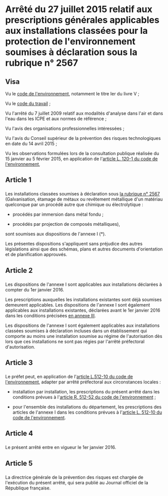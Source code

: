 # Arrêté du 27 juillet 2015 relatif aux prescriptions générales applicables aux installations classées pour la protection de l'environnement soumises à déclaration sous la rubrique n° 2567

## Visa

Vu le [code de l'environnement](https://www.legifrance.gouv.fr/affichCode.do?cidTexte=LEGITEXT000006074220&dateTexte=29990101&categorieLien=cid), notamment le titre Ier du livre V ;

Vu le [code du travail](https://www.legifrance.gouv.fr/affichCode.do?cidTexte=LEGITEXT000006072050&dateTexte=29990101&categorieLien=cid) ;

Vu l'arrêté du 7 juillet 2009 relatif aux modalités d'analyse dans l'air et dans l'eau dans les ICPE et aux normes de référence ;

Vu l'avis des organisations professionnelles intéressées ;

Vu l'avis du Conseil supérieur de la prévention des risques technologiques en date du 14 avril 2015 ;

Vu les observations formulées lors de la consultation publique réalisée du 15 janvier au 5 février 2015, en application de l'[article L. 120-1 du code de l'environnement](https://www.legifrance.gouv.fr/affichCodeArticle.do?cidTexte=LEGITEXT000006074220&idArticle=LEGIARTI000022484420&dateTexte=29990101&categorieLien=cid),

## Article 1

### 

Les installations classées soumises à déclaration sous [la rubrique n° 2567](https://aida.ineris.fr/consultation_document/10683) (Galvanisation, étamage de métaux ou revêtement métallique d'un matériau quelconque par un procédé autre que chimique ou électrolytique :

- procédés par immersion dans métal fondu ;

- procédés par projection de composés métalliques),

sont soumises aux dispositions de l'annexe I (*).

Les présentes dispositions s'appliquent sans préjudice des autres législations ainsi que des schémas, plans et autres documents d'orientation et de planification approuvés.

## Article 2

### 

Les dispositions de l'annexe I sont applicables aux installations déclarées à compter du 1er janvier 2016.

Les prescriptions auxquelles les installations existantes sont déjà soumises demeurent applicables. Les dispositions de l'annexe I sont également applicables aux installations existantes, déclarées avant le 1er janvier 2016 dans les conditions précisées [en annexe III](#annexe-iii-:-dispositions-applicables-aux-installations-existantes).

Les dispositions de l'annexe I sont également applicables aux installations classées soumises à déclaration incluses dans un établissement qui comporte au moins une installation soumise au régime de l'autorisation dès lors que ces installations ne sont pas régies par l'arrêté préfectoral d'autorisation.

## Article 3

### 

Le préfet peut, en application de l'[article L.512-10 du code de l'environnement](https://www.legifrance.gouv.fr/affichCodeArticle.do?cidTexte=LEGITEXT000006074220&idArticle=LEGIARTI000006834244&dateTexte=&categorieLien=cid), adapter par arrêté préfectoral aux circonstances locales :

- installation par installation, les prescriptions du présent arrêté dans les conditions prévues à l'[article R. 512-52 du code de l'environnement](https://www.legifrance.gouv.fr/affichCodeArticle.do?cidTexte=LEGITEXT000006074220&idArticle=LEGIARTI000006838729&dateTexte=&categorieLien=cid) ;

- pour l'ensemble des installations du département, les prescriptions des articles de l'annexe I dans les conditions prévues à l'[article L. 512-10 du code de l'environnement](https://www.legifrance.gouv.fr/affichCodeArticle.do?cidTexte=LEGITEXT000006074220&idArticle=LEGIARTI000006834244&dateTexte=&categorieLien=cid).

## Article 4

### 

Le présent arrêté entre en vigueur le 1er janvier 2016.

## Article 5

### 

La directrice générale de la prévention des risques est chargée de l'exécution du présent arrêté, qui sera publié au Journal officiel de la République française.